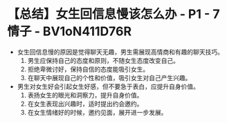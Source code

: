 # 【总结】女生回信息慢该怎么办 - P1 - 7情子 - BV1oN411D76R

-   女生回信息慢的原因是觉得聊天无趣，男生需展现高情商和有趣的聊天技巧。
    1.  男生应保持自己的态度和原则，不随女生态度改变自己。
    2.  拒绝卑微讨好，保持自信的态度能吸引女生。
    3.  在聊天中展现自己的个性和价值，吸引女生对自己产生兴趣。
-   男生对女生好会引起女生好感，但不要急于表白，应提升自身价值。
    1.  表扬女生的眼光和洞察力，提升自身价值。
    2.  在女生表现出兴趣时，适时提出约会邀约。
    3.  在女生情绪好的时候，邀约见面，展开进一步发展。